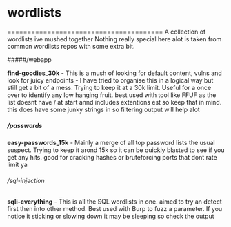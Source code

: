 # wordlists
=======================================
A collection of wordlists ive mushed together 
Nothing really special here alot is taken from common wordlists repos with some extra bit.


#####/webapp

**find-goodies_30k** - This is a mush of looking for default content, vulns and look for juicy endpoints - I have tried to organise this in a logical way but still get a bit of a mess. Trying to keep it at a 30k limit. Useful for a once over to identify any low hanging fruit. best used with tool like FFUF as the list doesnt have / at start annd includes extentions est so keep that in mind. this does have some junky strings in so filtering output will help alot



##### /passwords

**easy-passwords_15k** - Mainly a merge of all top password lists the usual suspect. Trying to keep it arond 15k so it can be quickly blasted to see if you get any hits. good for cracking hashes or bruteforcing ports that dont rate limit ya

###### /sql-injection

**sqli-everything** - This is all the SQL wordlists in one. aimed to try an detect first then into other method. Best used with Burp to fuzz a parameter. If you notice it sticking or slowing down it may be sleeping so check the output 
